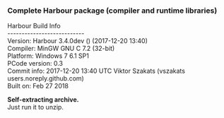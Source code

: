 ### Complete Harbour package (compiler and runtime libraries)
  
   Harbour Build Info   
   \---------------------------   
   Version: Harbour 3.4.0dev () (2017-12-20 13:40)   
   Compiler: MinGW GNU C 7.2 (32-bit)   
   Platform: Windows 7 6.1 SP1   
   PCode version: 0.3   
   Commit info: 2017-12-20 13:40 UTC Viktor Szakats (vszakats users.noreply.github.com)   
   Built on: Feb 27 2018   

  **Self-extracting archive.**   
     Just run it to unzip.
